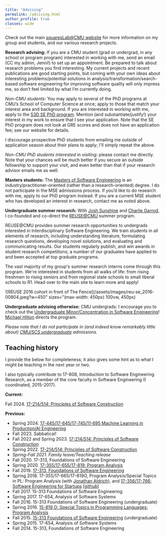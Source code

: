 ```yaml
---
title: "Advising"
permalink: /advising.html
author_profile: true
classes: wide
---
```


Check out the main [squaresLab@CMU website](http://squareslab.github.io) for
more information on my group and students, and our various research projects.

**Research advising:** If you are a CMU student (grad or undergrad, in any school or program
program) interested in working with me, send an email (CC my admin, Jenni!) to
set up an appointment. Be prepared to talk about research problems you find
interesting. My current projects and recent publications are good starting
points, but coming with your own ideas about interesting problems/potential
solutions in analysis/transformation/search-based software engineering for
improving software quality will only impress me, so don’t feel limited by what
I’m currently doing. 

*Non-CMU students:* You may apply to several of the PhD programs at CMU’s School
of Computer Science at once; apply to those that match your interest area and
background. If you are interested in working with me, apply to
the [S3D SE PhD program](https://se-phd.isri.cmu.edu/). 
Mention (and substantiate/justify!) your interest in my work to ensure that I
see your application. Note that the SE PhD program does not look at GRE scores
and does not have an application fee; see our website for details.

I discourage prospective PhD students from emailing me outside of application
season about their plans to apply; I'll simply repeat the above. 

*Non-CMU PhD students interested in visiting:* please contact me directly. Note
that your chances will be much better if you secure an outside fellowship to
support your visit, and even better than that if your research advisor emails me
as well.

**Masters students:** The [Masters of Software Engineering](https://mse.isri.cmu.edu/) is an
industry/practitioner-oriented (rather than a research-oriented) degree. I do
not participate in the MSE admissions process. If you’d like to do research with
me, apply to our PhD program instead. If you are a current MSE student who has
developed an interest in research, contact me as noted above.

**Undergraduate summer research:**  With [Josh
Sunshine](http://www.cs.cmu.edu/~jssunshi/) and [Charlie
Garrod](https://www.cs.cmu.edu/~charlie/), I co-founded and co-direct the
[REUSE@CMU](http://reuse.cs.cmu.edu/) summer program.

REUSE@CMU provides summer research opportunities to undergrads interested in
Interdisciplinary Software Engineering.   We train students in all elements of
research, including understanding literature, formulating research questions,
developing novel solutions, and evaluating and communicating results.  Our
students regularly publish, and win awards in student research competitions; a
number of our graduates have applied to and been accepted at top graduate
programs.

The vast majority of my group's summer research interns come through this
program. We're interested in students from all walks of life: from rising
freshmen to rising seniors and from regional state schools to small liberal
schools to R1. Head over to the main site to learn more and apply!

![REUSE 2016 cohort in front of The Fence](/assets/images/reu-se_2016-00804.jpeg?w=450" sizes="(max-width: 450px) 100vw, 450px)

**Undergraduate advising otherwise:** CMU undergrads: I encourage you to check out the
[Undergraduate Minor/Concentration in Software
Engineering](https://s3d.cmu.edu/education/undergrad/se-minor/index.html)!
[Michael Hilton](https://www.cs.cmu.edu/~mhilton/) directs the program.

*Please note that I do not participate in (and indeed know remarkably little
about) [CMU/SCS undergraduate](https://www.cs.cmu.edu/undergraduate-programs)
admissions.*

## Teaching history

I provide the below for completeness; it also gives some hint as to what I might
be teaching in the next year or two.

I also typically contribute to 17-808, Introduction to
Software Engineering Research, as a member of the core faculty in Software
Engineering (I coordinated, 2015-2017).

**Current:**

Fall 2024. [17-214/514: Principles of Software Construction](https://cmu-17-214.github.io/f2024/)

**Previous:**
- Spring 2024.  [17-445/17-645/17-745/11-695 Machine Learning in Production/AI Engineering](https://mlip-cmu.github.io/s2024/)
- Fall 2023. Sabbatical!
- Fall 2022 and Spring 2023. [17-214/514: Principles of Software Construction](https://cmu-17-214.github.io/f2022/)
- Spring 2022. [17-214/514: Principles of Software Construction](https://cmu-17-214.github.io/s2022/)
- *Spring-Fall 2021. Family leave/Teaching release*
- Fall 2020. 17-313, Foundations of Software Engineering 
- Spring 2020. [17-355/17-655/17-819: Program Analysis](https://cmu-program-analysis.github.io/)
- Fall 2019. [17-313, Foundations of Software Engineering](https://cmu-313.github.io/) 
- Spring 2018. 17-355/17-665/17-819O, Program Analysis/Special Topics in PL: Program Analysis (with [Jonathan Aldrich](https://www.cs.cmu.edu/~aldrich/)), and [17-356/17-766: Software Engineering for Startups](https://cmu-17-356.github.io/)  [[github](https://github.com/CMU-17-356/)]
- Fall 2017. 15-313 Foundations of Software Engineering
- Spring 2017. 17-654, Analysis of Software Systems 
- Fall 2016. 15-313 Foundations of Software Engineering (undergraduate)
- Spring 2016. <a href="http://www.clairelegoues.com/spring-2015-15-819o-program-analysis">15-819 O: Special Topics in Programming Languages: Program Analysis</a>
- Fall 2015. <a href="http://www.cs.cmu.edu/~ckaestne/15313/2015/">15-313 Foundations of Software Engineering</a> (undergraduate)
- Spring 2015. 17-654, Analysis of Software Systems 
- Fall 2014. 15-313, Foundations of Software Engineering
